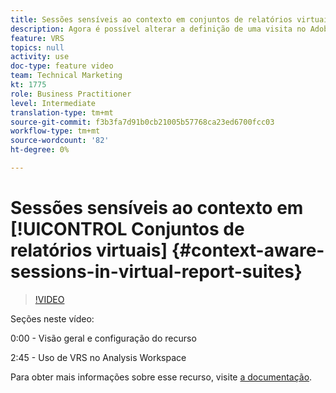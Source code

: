 ```yaml
---
title: Sessões sensíveis ao contexto em conjuntos de relatórios virtuais
description: Agora é possível alterar a definição de uma visita no Adobe Analytics de uma maneira não destrutiva usando um conjunto de relatórios virtual. Mostramos como fazer isso e as diferentes opções disponíveis.
feature: VRS
topics: null
activity: use
doc-type: feature video
team: Technical Marketing
kt: 1775
role: Business Practitioner
level: Intermediate
translation-type: tm+mt
source-git-commit: f3b3fa7d91b0cb21005b57768ca23ed6700fcc03
workflow-type: tm+mt
source-wordcount: '82'
ht-degree: 0%

---
```



# Sessões sensíveis ao contexto em [!UICONTROL Conjuntos de relatórios virtuais] {#context-aware-sessions-in-virtual-report-suites}

>[!VIDEO](https://video.tv.adobe.com/v/23545/?quality=12)

Seções neste vídeo:

0:00 - Visão geral e configuração do recurso

2:45 - Uso de VRS no Analysis Workspace

Para obter mais informações sobre esse recurso, visite [a documentação](https://marketing.adobe.com/resources/help/en_US/reference/vrs-mobile-visit-processing.html).
